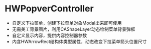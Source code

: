 # HWPopverController
+ 自定义下拉菜单，创建下拉菜单对象Modal出来即可使用
+ 无需美工背景图片，利用CAShapeLayer动态绘制菜单背景弹框
+ 自定义显示内容，提供内容控制器参数
+ 内含HWArrowRect结构体类型属性，动态改变下拉菜单箭头位置尺寸
